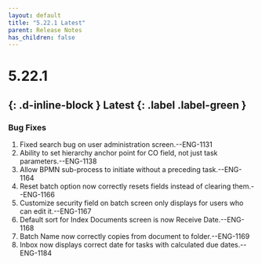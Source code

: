 ```yaml
---
layout: default
title: "5.22.1 Latest"
parent: Release Notes
has_children: false
---
```

# 5.22.1
{: .d-inline-block } 
Latest
{: .label .label-green }
----
### Bug Fixes

1. Fixed search bug on user administration screen.--ENG-1131
2. Ability to set hierarchy anchor point for CO field, not just task parameters.--ENG-1138
3. Allow BPMN sub-process to initiate without a preceding task.--ENG-1164
4. Reset batch option now correctly resets fields instead of clearing them.--ENG-1166
5. Customize security field on batch screen only displays for users who can edit it.--ENG-1167
6. Default sort for Index Documents screen is now Receive Date.--ENG-1168
7. Batch Name now correctly copies from document to folder.--ENG-1169
8. Inbox now displays correct date for tasks with calculated due dates.--ENG-1184